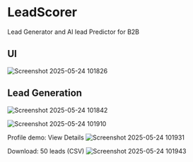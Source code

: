 # LeadScorer
Lead Generator and AI lead Predictor for B2B 
## UI
![Screenshot 2025-05-24 101826](https://github.com/user-attachments/assets/183942ab-4110-4d00-86c0-14d8a24852ce)

## Lead Generation
![Screenshot 2025-05-24 101842](https://github.com/user-attachments/assets/595ded62-1ab1-4e6a-84da-76937766e4f7)

![Screenshot 2025-05-24 101910](https://github.com/user-attachments/assets/309a9fce-ac02-4373-914a-2eb063b23f49)

Profile demo: View Details
![Screenshot 2025-05-24 101931](https://github.com/user-attachments/assets/0c074a8e-5a96-46c4-9164-d6247672ae95)

Download: 50 leads (CSV)
![Screenshot 2025-05-24 101943](https://github.com/user-attachments/assets/10d2288b-1692-4cf4-8438-d52f977c0759)

